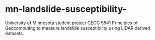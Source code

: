 # mn-landslide-susceptibility-
University of Minnesota student project GEOG 5541 Principles of Geocomputing to measure landslide susceptibility using LiDAR derived datasets. 
